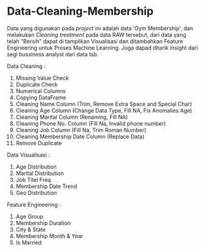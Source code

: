 # Data-Cleaning-Membership

Data yang digunakan pada _project_ ini adalah data 'Gym Membership', dan melakukan _Cleaning treatment_ pada data RAW tersebut,
dari data yang telah "Bersih" dapat di tampilkan Visualisasi dan ditambahkan Feature Engineering untuk Proses Machine Learning.
Juga dapad ditarik insight dari segi bussiness analyst dari data tsb.

Data Cleaning : 
1. Missing Value Check
2. Duplicate Check
3. Numerical Columns
4. Copying DataFrame
5. Cleaning Name Column (Trim, Remove Extra Space and Special Char)
6. Cleaning Age Column (Change Data Type, Fill NA, Fix Anomalies Age)
7. Cleaning Marital Column (Renaming, Fill NA)
8. Cleaning Phone No. Column (Fill Na, Invalid phone number)
9. Cleaning Job Column (Fill Na, Trim Roman Number)
10. Cleaning Membership Date Column (Replace Data)
11. Remove Duplicate

Data Visualisasi : 
1. Age Distribution
2. Marital Distribution
3. Job Titel Freq
4. Membership Date Trend
5. Geo Distribution

Feature Engineering :
1. Age Group
2. Membership Duration
3. City & State
4. Membership Month & Year
5. Is Married
